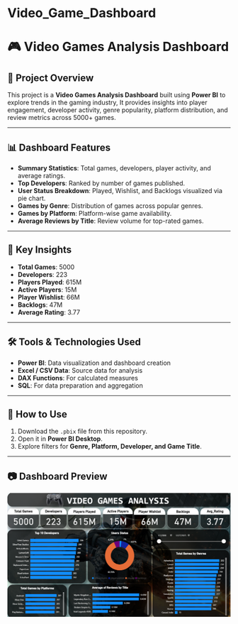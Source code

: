# Video_Game_Dashboard
# 🎮 Video Games Analysis Dashboard

## 📌 Project Overview

This project is a **Video Games Analysis Dashboard** built using **Power BI** to explore trends in the gaming industry, It provides insights into player engagement, developer activity, genre popularity, platform distribution, and review metrics across 5000+ games.

---

## 📊 Dashboard Features

* **Summary Statistics**: Total games, developers, player activity, and average ratings.
* **Top Developers**: Ranked by number of games published.
* **User Status Breakdown**: Played, Wishlist, and Backlogs visualized via pie chart.
* **Games by Genre**: Distribution of games across popular genres.
* **Games by Platform**: Platform-wise game availability.
* **Average Reviews by Title**: Review volume for top-rated games.

---

## 📌 Key Insights

* **Total Games**: 5000  
* **Developers**: 223  
* **Players Played**: 615M  
* **Active Players**: 15M  
* **Player Wishlist**: 66M  
* **Backlogs**: 47M  
* **Average Rating**: 3.77  

---

## 🛠️ Tools & Technologies Used

* **Power BI**: Data visualization and dashboard creation  
* **Excel / CSV Data**: Source data for analysis  
* **DAX Functions**: For calculated measures  
* **SQL**: For data preparation and aggregation  

---

## 🚀 How to Use

1. Download the `.pbix` file from this repository.  
2. Open it in **Power BI Desktop**.  
3. Explore filters for **Genre, Platform, Developer, and Game Title**.

---

## 📷 Dashboard Preview

![Video Games Dashboard Preview](https://github.com/Jayesh-501/Video_Game_Dashboard/blob/main/Video_Game_Dashboard.png)

